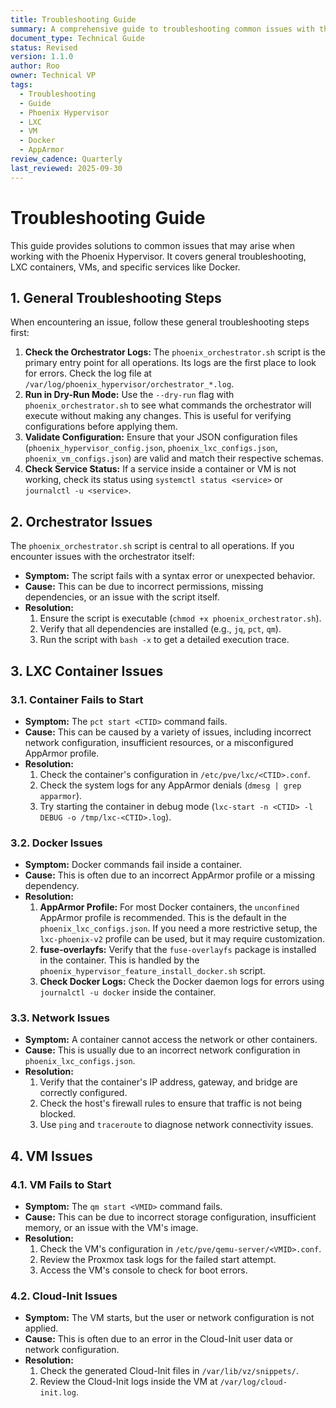 ```yaml
---
title: Troubleshooting Guide
summary: A comprehensive guide to troubleshooting common issues with the Phoenix Hypervisor.
document_type: Technical Guide
status: Revised
version: 1.1.0
author: Roo
owner: Technical VP
tags:
  - Troubleshooting
  - Guide
  - Phoenix Hypervisor
  - LXC
  - VM
  - Docker
  - AppArmor
review_cadence: Quarterly
last_reviewed: 2025-09-30
---
```


# Troubleshooting Guide

This guide provides solutions to common issues that may arise when working with the Phoenix Hypervisor. It covers general troubleshooting, LXC containers, VMs, and specific services like Docker.

## 1. General Troubleshooting Steps

When encountering an issue, follow these general troubleshooting steps first:

1.  **Check the Orchestrator Logs:** The `phoenix_orchestrator.sh` script is the primary entry point for all operations. Its logs are the first place to look for errors. Check the log file at `/var/log/phoenix_hypervisor/orchestrator_*.log`.
2.  **Run in Dry-Run Mode:** Use the `--dry-run` flag with `phoenix_orchestrator.sh` to see what commands the orchestrator will execute without making any changes. This is useful for verifying configurations before applying them.
3.  **Validate Configuration:** Ensure that your JSON configuration files (`phoenix_hypervisor_config.json`, `phoenix_lxc_configs.json`, `phoenix_vm_configs.json`) are valid and match their respective schemas.
4.  **Check Service Status:** If a service inside a container or VM is not working, check its status using `systemctl status <service>` or `journalctl -u <service>`.

## 2. Orchestrator Issues

The `phoenix_orchestrator.sh` script is central to all operations. If you encounter issues with the orchestrator itself:

*   **Symptom:** The script fails with a syntax error or unexpected behavior.
*   **Cause:** This can be due to incorrect permissions, missing dependencies, or an issue with the script itself.
*   **Resolution:**
    1.  Ensure the script is executable (`chmod +x phoenix_orchestrator.sh`).
    2.  Verify that all dependencies are installed (e.g., `jq`, `pct`, `qm`).
    3.  Run the script with `bash -x` to get a detailed execution trace.

## 3. LXC Container Issues

### 3.1. Container Fails to Start

*   **Symptom:** The `pct start <CTID>` command fails.
*   **Cause:** This can be caused by a variety of issues, including incorrect network configuration, insufficient resources, or a misconfigured AppArmor profile.
*   **Resolution:**
    1.  Check the container's configuration in `/etc/pve/lxc/<CTID>.conf`.
    2.  Check the system logs for any AppArmor denials (`dmesg | grep apparmor`).
    3.  Try starting the container in debug mode (`lxc-start -n <CTID> -l DEBUG -o /tmp/lxc-<CTID>.log`).

### 3.2. Docker Issues

*   **Symptom:** Docker commands fail inside a container.
*   **Cause:** This is often due to an incorrect AppArmor profile or a missing dependency.
*   **Resolution:**
    1.  **AppArmor Profile:** For most Docker containers, the `unconfined` AppArmor profile is recommended. This is the default in the `phoenix_lxc_configs.json`. If you need a more restrictive setup, the `lxc-phoenix-v2` profile can be used, but it may require customization.
    2.  **fuse-overlayfs:** Verify that the `fuse-overlayfs` package is installed in the container. This is handled by the `phoenix_hypervisor_feature_install_docker.sh` script.
    3.  **Check Docker Logs:** Check the Docker daemon logs for errors using `journalctl -u docker` inside the container.

### 3.3. Network Issues

*   **Symptom:** A container cannot access the network or other containers.
*   **Cause:** This is usually due to an incorrect network configuration in `phoenix_lxc_configs.json`.
*   **Resolution:**
    1.  Verify that the container's IP address, gateway, and bridge are correctly configured.
    2.  Check the host's firewall rules to ensure that traffic is not being blocked.
    3.  Use `ping` and `traceroute` to diagnose network connectivity issues.

## 4. VM Issues

### 4.1. VM Fails to Start

*   **Symptom:** The `qm start <VMID>` command fails.
*   **Cause:** This can be due to incorrect storage configuration, insufficient memory, or an issue with the VM's image.
*   **Resolution:**
    1.  Check the VM's configuration in `/etc/pve/qemu-server/<VMID>.conf`.
    2.  Review the Proxmox task logs for the failed start attempt.
    3.  Access the VM's console to check for boot errors.

### 4.2. Cloud-Init Issues

*   **Symptom:** The VM starts, but the user or network configuration is not applied.
*   **Cause:** This is often due to an error in the Cloud-Init user data or network configuration.
*   **Resolution:**
    1.  Check the generated Cloud-Init files in `/var/lib/vz/snippets/`.
    2.  Review the Cloud-Init logs inside the VM at `/var/log/cloud-init.log`.